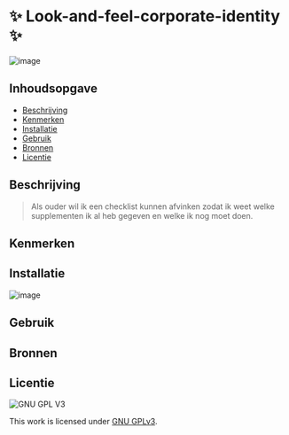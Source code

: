 
# ✨ Look-and-feel-corporate-identity ✨
<!-- Geef je project een titel en schrijf in één zin wat het is -->
![image](https://user-images.githubusercontent.com/112861261/208646014-b4f8a585-d508-4113-b0b1-efb22a608a7d.png)


## Inhoudsopgave

  * [Beschrijving](#beschrijving)
  * [Kenmerken](#kenmerken)
  * [Installatie](#installatie)
  * [Gebruik](#gebruik)
  * [Bronnen](#bronnen)
  * [Licentie](#licentie)

## Beschrijving
> Als ouder wil ik een checklist kunnen afvinken zodat ik weet welke supplementen ik al heb gegeven en welke ik nog moet doen.

## Kenmerken
<!-- Bij Kenmerken staat welke technieken zijn gebruikt en hoe. Wat is de HTML structuur? Wat zijn de belangrijkste dingen in CSS? Wat is er met Javascript gedaan en hoe? Misschien heb je een framwork of library gebruikt? -->

## Installatie
![image](https://user-images.githubusercontent.com/112861261/208648466-cfd49396-45b7-484a-a55c-e5815a7ee451.png)



## Gebruik

## Bronnen

## Licentie

![GNU GPL V3](https://www.gnu.org/graphics/gplv3-127x51.png)

This work is licensed under [GNU GPLv3](./LICENSE).

